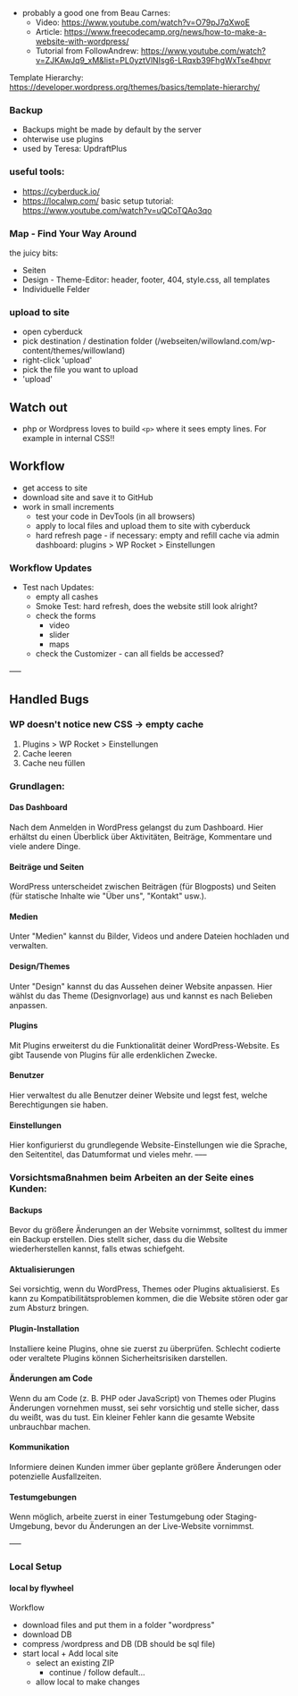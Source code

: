 - probably a good one from Beau Carnes: 
  - Video: https://www.youtube.com/watch?v=O79pJ7qXwoE
  - Article: https://www.freecodecamp.org/news/how-to-make-a-website-with-wordpress/
  - Tutorial from FollowAndrew: https://www.youtube.com/watch?v=ZJKAwJq9_xM&list=PL0yztVlNIsg6-LRqxb39FhgWxTse4hpvr

Template Hierarchy: https://developer.wordpress.org/themes/basics/template-hierarchy/

### Backup 
- Backups might be made by default by the server
- ohterwise use plugins
- used by Teresa: UpdraftPlus

### useful tools: 
- https://cyberduck.io/
- https://localwp.com/
  basic setup tutorial: https://www.youtube.com/watch?v=uQCoTQAo3qo

### Map - Find Your Way Around
the juicy bits:
- Seiten
- Design - Theme-Editor: header, footer, 404, style.css, all templates
- Individuelle Felder

### upload to site
- open cyberduck
- pick destination / destination folder (/webseiten/willowland.com/wp-content/themes/willowland)
- right-click 'upload'
- pick the file you want to upload
- 'upload'


## Watch out
- php or Wordpress loves to build `<p>` where it sees empty lines. For example in internal CSS!!

## Workflow
- get access to site
- download site and save it to GitHub
- work in small increments
  - test your code in DevTools (in all browsers)
  - apply to local files and upload them to site with cyberduck
  - hard refresh page - if necessary: empty and refill cache via admin dashboard: plugins > WP Rocket > Einstellungen

### Workflow Updates

- Test nach Updates:
  - empty all cashes
  - Smoke Test: hard refresh, does the website still look alright?
  - check the forms
    - video 
    - slider
    - maps
  - check the Customizer - can all fields be accessed?

–––

## Handled Bugs

### WP doesn't notice new CSS -> empty cache
1. Plugins > WP Rocket > Einstellungen
2. Cache leeren
3. Cache neu füllen



### Grundlagen:

#### Das Dashboard
Nach dem Anmelden in WordPress gelangst du zum Dashboard. Hier erhältst du einen Überblick über Aktivitäten, Beiträge, Kommentare und viele andere Dinge.

#### Beiträge und Seiten
WordPress unterscheidet zwischen Beiträgen (für Blogposts) und Seiten (für statische Inhalte wie "Über uns", "Kontakt" usw.).

#### Medien
Unter "Medien" kannst du Bilder, Videos und andere Dateien hochladen und verwalten.

#### Design/Themes
Unter "Design" kannst du das Aussehen deiner Website anpassen. Hier wählst du das Theme (Designvorlage) aus und kannst es nach Belieben anpassen.

#### Plugins
Mit Plugins erweiterst du die Funktionalität deiner WordPress-Website. Es gibt Tausende von Plugins für alle erdenklichen Zwecke.

#### Benutzer
Hier verwaltest du alle Benutzer deiner Website und legst fest, welche Berechtigungen sie haben.

#### Einstellungen
Hier konfigurierst du grundlegende Website-Einstellungen wie die Sprache, den Seitentitel, das Datumformat und vieles mehr.
–––

### Vorsichtsmaßnahmen beim Arbeiten an der Seite eines Kunden:

#### Backups
Bevor du größere Änderungen an der Website vornimmst, solltest du immer ein Backup erstellen. Dies stellt sicher, dass du die Website wiederherstellen kannst, falls etwas schiefgeht.

#### Aktualisierungen
Sei vorsichtig, wenn du WordPress, Themes oder Plugins aktualisierst. Es kann zu Kompatibilitätsproblemen kommen, die die Website stören oder gar zum Absturz bringen.

#### Plugin-Installation
Installiere keine Plugins, ohne sie zuerst zu überprüfen. Schlecht codierte oder veraltete Plugins können Sicherheitsrisiken darstellen.

#### Änderungen am Code
Wenn du am Code (z. B. PHP oder JavaScript) von Themes oder Plugins Änderungen vornehmen musst, sei sehr vorsichtig und stelle sicher, dass du weißt, was du tust. Ein kleiner Fehler kann die gesamte Website unbrauchbar machen.

#### Kommunikation
Informiere deinen Kunden immer über geplante größere Änderungen oder potenzielle Ausfallzeiten.

#### Testumgebungen
Wenn möglich, arbeite zuerst in einer Testumgebung oder Staging-Umgebung, bevor du Änderungen an der Live-Website vornimmst.

–––

### Local Setup

#### local by flywheel

Workflow
- download files and put them in a folder "wordpress"
- download DB
- compress /wordpress and DB (DB should be sql file)
- start local + Add local site
  - select an existing ZIP
    - continue / follow default...
  - allow local to make changes
